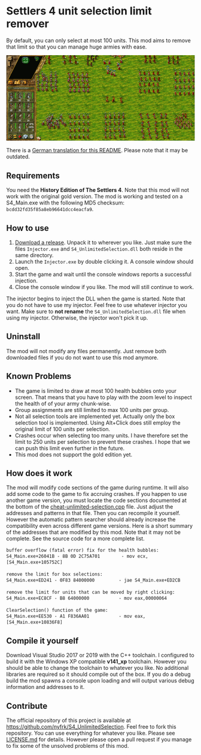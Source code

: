 # Settlers 4 unit selection limit remover

By default, you can only select at most 100 units. This mod aims to remove that limit so that you can manage huge armies with ease.

![186-units-selected](186-units-selected.png)

There is a [German translation for this README](README_DE.md). Please note that it may be outdated.



## Requirements

You need the **History Edition of The Settlers 4**. Note that this mod will not work with the original gold version. The mod is working and tested on a S4_Main.exe with the following MD5 checksum:  `bcdd32fd35f85a8eb96641dcc4eacfa9`. 



## How to use

1. [Download a release](https://github.com/nyfrk/S4_UnlimitedSelection/releases). Unpack it to wherever you like. Just make sure the files `Injector.exe` and `S4_UnlimitedSelection.dll` both reside in the same directory.
2. Launch the `Injector.exe` by double clicking it. A console window should open.
3. Start the game and wait until the console windows reports a successful injection.
4. Close the console window if you like. The mod will still continue to work. 

The injector begins to inject the DLL when the game is started. Note that you do not have to use my injector. Feel free to use whatever injector you want. Make sure to **not rename** the `S4_UnlimitedSelection.dll` file when using my injector. Otherwise, the injector won't pick it up.



## Uninstall

The mod will not modify any files permanently. Just remove both downloaded files if you do not want to use this mod anymore. 



## Known Problems

* The game is limited to draw at most 100 health bubbles onto your screen. That means that you have to play with the zoom level to inspect the health of of your army chunk-wise. 
* Group assignments are still limited to max 100 units per group.
* Not all selection tools are implemented yet. Actually only the box selection tool is implemented. Using Alt+Click does still employ the original limit of 100 units per selection.
* Crashes occur when selecting too many units.  I have therefore set the limit to 250 units per selection to prevent these crashes. I hope that we can push this limit even further in the future.
* This mod does not support the gold edition yet.



## How does it work

The mod will modify code sections of the game during runtime. It will also add some code to the game to fix accruing crashes. If you happen to use another game version, you must locate the code sections documented at the bottom of the [cheat-unlimited-selection.cpp](S4_UnlimitedSelection/cheat-unlimited-selection.cpp#L240) file. Just adjust the addresses and patterns in that file. Then you can recompile it yourself. However the automatic pattern searcher should already increase the compatibility even across different game versions. Here is a short summary of the addresses that are modified by this mod. Note that it may not be complete. See the source code for a more complete list.

```
buffer overflow (fatal error) fix for the health bubbles:
S4_Main.exe+26041B - 8B 0D 2C75A701        - mov ecx,[S4_Main.exe+105752C]

remove the limit for box selections:
S4_Main.exe+ED241 - 0F83 84000000         - jae S4_Main.exe+ED2CB

remove the limit for units that can be moved by right clicking:
S4_Main.exe+EC8CF - B8 64000000           - mov eax,00000064

ClearSelection() function of the game:
S4_Main.exe+EE530 - A1 F836AA01           - mov eax,[S4_Main.exe+10836F8]
```



## Compile it yourself

Download Visual Studio 2017 or 2019 with the C++ toolchain. I configured to build it with the Windows XP compatible **v141_xp** toolchain. However you should be able to change the toolchain to whatever you like. No additional libraries are required so it should compile out of the box. If you do a debug build the mod spawns a console upon loading and will output various debug information and addresses to it. 



## Contribute

The official repository of this project is available at https://github.com/nyfrk/S4_UnlimitedSelection. Feel free to fork this repository. You can use everything for whatever you like. Please see [LICENSE.md](LICENSE.md) for details. However please open a pull request if you manage to fix some of the unsolved problems of this mod. 
